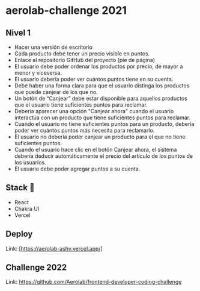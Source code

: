 # aerolab-challenge 2021

## Nivel 1

- Hacer una versión de escritorio
- Cada producto debe tener un precio visible en puntos.
- Enlace al repositorio GitHub del proyecto (pie de página)
- El usuario debe poder ordenar los productos por precio, de mayor a menor y viceversa.
- El usuario debería poder ver cuántos puntos tiene en su cuenta.
- Debe haber una forma clara para que el usuario distinga los productos que puede canjear de los que no.
- Un botón de “Canjear” debe estar disponible para aquellos productos que el usuario tiene suficientes puntos para reclamar.
- Debería aparecer una opción "Canjear ahora" cuando el usuario interactúa con un producto que tiene suficientes puntos para reclamar.
- Cuando el usuario no tiene suficientes puntos para un producto, debería poder ver cuántos puntos más necesita para reclamarlo.
- El usuario no debería poder canjear un producto para el que no tiene suficientes puntos.
- Cuando el usuario hace clic en el botón Canjear ahora, el sistema debería deducir automáticamente el precio del artículo de los puntos de los usuarios.
- El usuario debe poder agregar puntos a su cuenta.

## Stack :rainbow:

- React
- Chakra UI
- Vercel

## Deploy

Link: [https://aerolab-ashy.vercel.app/]

## Challenge 2022
Link: https://github.com/Aerolab/frontend-developer-coding-challenge
